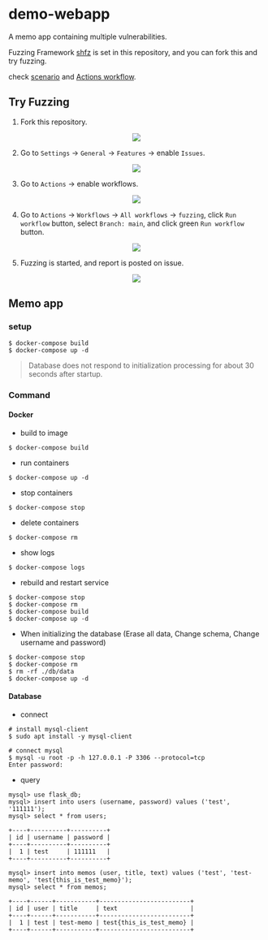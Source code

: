 # demo-webapp

A memo app containing multiple vulnerabilities.

Fuzzing Framework [shfz](https://github.com/shfz) is set in this repository, and you can fork this and try fuzzing.

check [scenario](https://github.com/shfz/demo-webapp/blob/main/fuzz/scenario.ts) and [Actions workflow](https://github.com/shfz/demo-webapp/blob/main/.github/workflows/fuzzing.yml).

## Try Fuzzing

1. Fork this repository.

<p align="center">
  <img src="https://raw.githubusercontent.com/shfz/demo-webapp/main/image/demo_1.png" />
</p>

2. Go to `Settings` -> `General` -> `Features` -> enable `Issues`.

<p align="center">
  <img src="https://raw.githubusercontent.com/shfz/demo-webapp/main/image/demo_2.png" />
</p>

3. Go to `Actions` -> enable workflows.

<p align="center">
  <img src="https://raw.githubusercontent.com/shfz/demo-webapp/main/image/demo_3.png" />
</p>

4. Go to `Actions` -> `Workflows` -> `All workflows` -> `fuzzing`, click `Run workflow` button, select `Branch: main`, and click green `Run workflow` button.

<p align="center">
  <img src="https://raw.githubusercontent.com/shfz/demo-webapp/main/image/demo_4.png" />
</p>

5. Fuzzing is started, and report is posted on issue.

<p align="center">
  <img src="https://raw.githubusercontent.com/shfz/demo-webapp/main/image/demo_5.png" />
</p>

## Memo app

### setup

```
$ docker-compose build
$ docker-compose up -d
```

> Database does not respond to initialization processing for about 30 seconds after startup.

### Command

#### Docker

- build to image

```
$ docker-compose build
```

- run containers

```
$ docker-compose up -d
```

- stop containers

```
$ docker-compose stop
```

- delete containers

```
$ docker-compose rm
```

- show logs

```
$ docker-compose logs
```

- rebuild and restart service

```
$ docker-compose stop
$ docker-compose rm
$ docker-compose build
$ docker-compose up -d
```

- When initializing the database (Erase all data, Change schema, Change username and password)

```
$ docker-compose stop
$ docker-compose rm
$ rm -rf ./db/data
$ docker-compose up -d
```

#### Database

- connect

```
# install mysql-client
$ sudo apt install -y mysql-client

# connect mysql
$ mysql -u root -p -h 127.0.0.1 -P 3306 --protocol=tcp
Enter password:
```

- query

```
mysql> use flask_db;
mysql> insert into users (username, password) values ('test', '111111');
mysql> select * from users;

+----+----------+----------+
| id | username | password |
+----+----------+----------+
|  1 | test     | 111111   |
+----+----------+----------+

mysql> insert into memos (user, title, text) values ('test', 'test-memo', 'test{this_is_test_memo}');
mysql> select * from memos;

+----+------+-----------+-------------------------+
| id | user | title     | text                    |
+----+------+-----------+-------------------------+
|  1 | test | test-memo | test{this_is_test_memo} |
+----+------+-----------+-------------------------+
```
